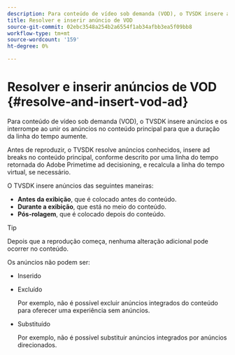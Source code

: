 ```yaml
---
description: Para conteúdo de vídeo sob demanda (VOD), o TVSDK insere anúncios e os interrompe ao unir os anúncios no conteúdo principal para que a duração da linha do tempo aumente.
title: Resolver e inserir anúncio de VOD
source-git-commit: 02ebc3548a254b2a6554f1ab34afbb3ea5f09bb8
workflow-type: tm+mt
source-wordcount: '159'
ht-degree: 0%

---
```


# Resolver e inserir anúncios de VOD {#resolve-and-insert-vod-ad}

Para conteúdo de vídeo sob demanda (VOD), o TVSDK insere anúncios e os interrompe ao unir os anúncios no conteúdo principal para que a duração da linha do tempo aumente.

Antes de reproduzir, o TVSDK resolve anúncios conhecidos, insere ad breaks no conteúdo principal, conforme descrito por uma linha do tempo retornada do Adobe Primetime ad decisioning, e recalcula a linha do tempo virtual, se necessário.

O TVSDK insere anúncios das seguintes maneiras:

* **Antes da exibição**, que é colocado antes do conteúdo.
* **Durante a exibição**, que está no meio do conteúdo.
* **Pós-rolagem**, que é colocado depois do conteúdo.

>[!TIP]
>
>Depois que a reprodução começa, nenhuma alteração adicional pode ocorrer no conteúdo.

Os anúncios não podem ser:

* Inserido
* Excluído

  Por exemplo, não é possível excluir anúncios integrados do conteúdo para oferecer uma experiência sem anúncios.
* Substituído

  Por exemplo, não é possível substituir anúncios integrados por anúncios direcionados.
